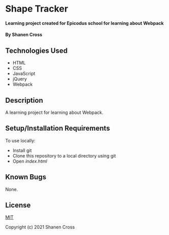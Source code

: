# Shape Tracker

#### Learning project created for Epicodus school for learning about Webpack

#### By Shanen Cross

## Technologies Used

* HTML
* CSS
* JavaScript
* jQuery
* Webpack

## Description

A learning project for learning about Webpack.

## Setup/Installation Requirements

To use locally:
* Install git
* Clone this repository to a local directory using git
* Open _index.html_

## Known Bugs

None.

## License

[MIT](LICENSE)

Copyright (c) 2021 Shanen Cross
